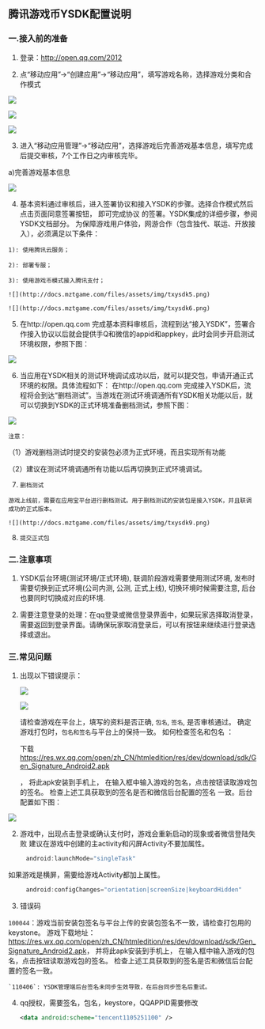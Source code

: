 ## 腾讯游戏币YSDK配置说明

###  一.接入前的准备

  1. 登录：<http://open.qq.com/2012>

  2. 点“移动应用”→“创建应用”→“移动应用”，填写游戏名称，选择游戏分类和合作模式

  ![](http://docs.mztgame.com/files/assets/img/txysdk1.png)

  ![](http://docs.mztgame.com/files/assets/img/txysdk2.png)

  ![](http://docs.mztgame.com/files/assets/img/txysdk3.png)

  3. 进入“移动应用管理”→“移动应用”，选择游戏后完善游戏基本信息，填写完成后提交审核，7个工作日之内审核完毕。

   a)完善游戏基本信息

  ![](http://docs.mztgame.com/files/assets/img/txysdk4.png)

  4. 基本资料通过审核后，进入签署协议和接入YSDK的步骤。选择合作模式然后点击页面同意签署按钮，
      即可完成协议  的签署。YSDK集成的详细步骤，参阅YSDK文档部分。
       为保障游戏用户体验，网游合作（包含独代、联运、开放接入），必须满足以下条件：

    1): 使用腾讯云服务；

    2): 部署专服；

    3): 使用游戏币模式接入腾讯支付；

    ![](http://docs.mztgame.com/files/assets/img/txysdk5.png)

    ![](http://docs.mztgame.com/files/assets/img/txysdk6.png)

  5. 在http://open.qq.com 完成基本资料审核后，流程到达“接入YSDK”，签署合作接入协议以后就会提供手Q和微信的appid和appkey，此时会同步开启测试环境权限，参照下图：

  ![](http://docs.mztgame.com/files/assets/img/txysdk7.png)

  6. 当应用在YSDK相关的测试环境调试成功以后，就可以提交包，申请开通正式环境的权限。具体流程如下： 在http://open.qq.com 完成接入YSDK后，流程将会到达“删档测试”。当游戏在测试环境调通所有YSDK相关功能以后，就可以切换到YSDK的正式环境准备删档测试，参照下图：

  ![](http://docs.mztgame.com/files/assets/img/txysdk8.png)

  `注意：`

  （1）游戏删档测试时提交的安装包必须为正式环境，而且实现所有功能

  （2）建议在测试环境调通所有功能以后再切换到正式环境调试。

  7. `删档测试`

    游戏上线前，需要在应用宝平台进行删档测试。用于删档测试的安装包是接入YSDK，并且联调成功的正式版本。

    ![](http://docs.mztgame.com/files/assets/img/txysdk9.png)

  8. `提交正式包 `

### 二.注意事项

  1.  YSDK后台环境(测试环境/正式环境), 联调阶段游戏需要使用测试环境, 发布时需要切换到正式环境(公司内测, 公测, 正式上线), 切换环境时候需要注意, 后台也要同时切换成对应的环境.

  2.  需要注意登录的处理：在qq登录或微信登录界面中，如果玩家选择取消登录，需要返回到登录界面。请确保玩家取消登录后，可以有按钮来继续进行登录选择或退出。


### 三.常见问题

 1. 出现以下错误提示：

       ![](http://docs.mztgame.com/files/assets/img/tengxunerror04.png)

       ![](http://docs.mztgame.com/files/assets/img/tengxunerror06.png)

       请检查游戏在平台上，填写的资料是否正确, `包名`, `签名`, 是否审核通过。
       确定游戏打包时，`包名和签名`与平台上的保持一致。
       如何检查签名和包名 ：

       下载
        <https://res.wx.qq.com/open/zh_CN/htmledition/res/dev/download/sdk/Gen_Signature_Android2.apk>

     ， 将此apk安装到手机上， 在输入框中输入游戏的包名，点击按钮读取游戏包的签名。 检查上述工具获取到的签名是否和微信后台配置的签名  一致。后台配置如下图：

  ![](http://docs.mztgame.com/files/assets/img/tengxunweixin07.png)

 2. 游戏中，出现点击登录或确认支付时，游戏会重新启动的现象或者微信登陆失败
     建议在游戏中创建的主activity和闪屏Activity不要加属性。

   ```java
        android:launchMode="singleTask"
   ```
   如果游戏是横屏，需要给游戏Activity都加上属性。

   ```java
        android:configChanges="orientation|screenSize|keyboardHidden"
   ```
 3. 错误码

 `100044`：游戏当前安装包签名与平台上传的安装包签名不一致，请检查打包用的keystone。
   游戏下载地址：
    <https://res.wx.qq.com/open/zh_CN/htmledition/res/dev/download/sdk/Gen_Signature_Android2.apk>，
    并将此apk安装到手机上， 在输入框中输入游戏的包名，点击按钮读取游戏包的签名。
    检查上述工具获取到的签名是否和微信后台配置的签名一致。

    `110406`: YSDK管理端后台签名未同步生效导致，在后台同步签名后重试。

 4. qq授权，需要签名，包名，keystore，QQAPPID需要修改

    ```xml
    <data android:scheme="tencent1105251100" />  
    ```
